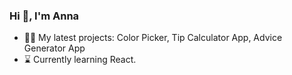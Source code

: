 ### Hi 👋, I'm Anna


- 👨‍💻 My latest projects: Color Picker, Tip Calculator App, Advice Generator App
- :hourglass: Currently learning React.

